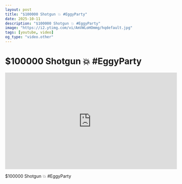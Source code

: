 ```yaml
---
layout: post
title: "$100000 Shotgun 💥 #EggyParty"
date: 2025-10-11
description: "$100000 Shotgun 💥 #EggyParty"
image: "https://i2.ytimg.com/vi/AmVWLoHOmmg/hqdefault.jpg"
tags: [youtube, video]
og_type: "video.other"
---
```


<script type="application/ld+json">
{
  "@context": "http://schema.org",
  "@type": "VideoObject",
  "name": "$100000 Shotgun \ud83d\udca5 #EggyParty",
  "description": "$100000 Shotgun \ud83d\udca5 #EggyParty",
  "thumbnailUrl": "https://i2.ytimg.com/vi/AmVWLoHOmmg/hqdefault.jpg",
  "uploadDate": "2025-10-11T12:00:30",
  "embedUrl": "https://www.youtube.com/embed/AmVWLoHOmmg",
  "publisher": {
    "@type": "Person",
    "name": "Celo Zaga"
  },
  "mainEntityOfPage": {
    "@type": "WebPage",
    "@id": "https://celozaga.github.io/2025/10/11/$100000-shotgun-\ud83d\udca5-#eggyparty-AmVWLoHOmmg.html"
  },
  "duration": "PT0M0S"
}
</script>

<script type="application/ld+json">
{
  "@context": "http://schema.org",
  "@type": "BlogPosting",
  "headline": "$100000 Shotgun \ud83d\udca5 #EggyParty",
  "image": "https://i2.ytimg.com/vi/AmVWLoHOmmg/hqdefault.jpg",
  "publisher": {
    "@type": "Person",
    "name": "Celo Zaga"
  },
  "url": "https://celozaga.github.io/2025/10/11/$100000-shotgun-\ud83d\udca5-#eggyparty-AmVWLoHOmmg.html",
  "datePublished": "2025-10-11T12:00:30",
  "dateCreated": "2025-10-11T12:00:30",
  "dateModified": "2025-10-11T12:00:30",
  "description": "$100000 Shotgun \ud83d\udca5 #EggyParty",
  "author": {
    "@type": "Person",
    "name": "Celo Zaga"
  },
  "mainEntityOfPage": {
    "@type": "WebPage",
    "@id": "https://celozaga.github.io/2025/10/11/$100000-shotgun-\ud83d\udca5-#eggyparty-AmVWLoHOmmg.html"
  }
}
</script>

<h1 class="youtube-post-title">$100000 Shotgun 💥 #EggyParty</h1>

<iframe width="560" height="315" src="https://www.youtube.com/embed/AmVWLoHOmmg" class="youtube-post-embed" frameborder="0" allowfullscreen></iframe>

<p class="youtube-post-description">$100000 Shotgun 💥 #EggyParty</p>

